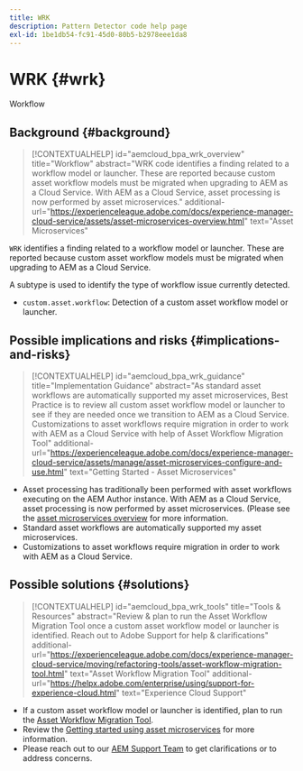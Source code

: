 ```yaml
---
title: WRK
description: Pattern Detector code help page
exl-id: 1be1db54-fc91-45d0-80b5-b2978eee1da8
---
```

# WRK {#wrk}

Workflow

## Background {#background}

>[!CONTEXTUALHELP]
>id="aemcloud_bpa_wrk_overview"
>title="Workflow"
>abstract="WRK code identifies a finding related to a workflow model or launcher. These are reported because custom asset workflow models must be migrated when upgrading to AEM as a Cloud Service. With AEM as a Cloud Service, asset processing is now performed by asset microservices."
>additional-url="https://experienceleague.adobe.com/docs/experience-manager-cloud-service/assets/asset-microservices-overview.html" text="Asset Microservices"

`WRK` identifies a finding related to a workflow model or launcher. These are reported because custom asset workflow models must be migrated when upgrading to AEM as a Cloud Service.

A subtype is used to identify the type of workflow issue currently detected.

* `custom.asset.workflow`: Detection of a custom asset workflow model or launcher.

## Possible implications and risks {#implications-and-risks}

>[!CONTEXTUALHELP]
>id="aemcloud_bpa_wrk_guidance"
>title="Implementation Guidance"
>abstract="As standard asset workflows are automatically supported my asset microservices, Best Practice is to review all custom asset workflow model or launcher to see if they are needed once we transition to AEM as a Cloud Service. Customizations to asset workflows require migration in order to work with AEM as a Cloud Service with help of Asset Workflow Migration Tool"
>additional-url="https://experienceleague.adobe.com/docs/experience-manager-cloud-service/assets/manage/asset-microservices-configure-and-use.html" text="Getting Started - Asset Microservices"

* Asset processing has traditionally been performed with asset workflows executing on the AEM Author instance. With AEM as a Cloud Service, asset processing is now performed by asset microservices. (Please see the [asset microservices overview](https://experienceleague.adobe.com/docs/experience-manager-cloud-service/assets/asset-microservices-overview.html) for more information.
* Standard asset workflows are automatically supported my asset microservices.
* Customizations to asset workflows require migration in order to work with AEM as a Cloud Service.

## Possible solutions {#solutions}

>[!CONTEXTUALHELP]
>id="aemcloud_bpa_wrk_tools"
>title="Tools & Resources"
>abstract="Review & plan to run the Asset Workflow Migration Tool once a custom asset workflow model or launcher is identified. Reach out to Adobe Support for help & clarifications"
>additional-url="https://experienceleague.adobe.com/docs/experience-manager-cloud-service/moving/refactoring-tools/asset-workflow-migration-tool.html" text="Asset Workflow Migration Tool"
>additional-url="https://helpx.adobe.com/enterprise/using/support-for-experience-cloud.html" text="Experience Cloud Support"

* If a custom asset workflow model or launcher is identified, plan to run the [Asset Workflow Migration Tool](https://experienceleague.adobe.com/docs/experience-manager-cloud-service/moving/refactoring-tools/asset-workflow-migration-tool.html).
* Review the [Getting started using asset microservices](https://experienceleague.adobe.com/docs/experience-manager-cloud-service/assets/manage/asset-microservices-configure-and-use.html) for more information.
* Please reach out to our [AEM Support Team](https://helpx.adobe.com/enterprise/using/support-for-experience-cloud.html) to get clarifications or to address concerns.
